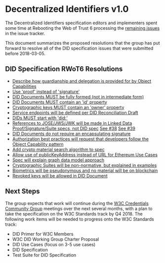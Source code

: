 # Decentralized Identifiers v1.0

The Decentralized Identifiers specification editors and implementers
spent some time at Rebooting the Web of Trust 6 processing the
[remaining issues](https://github.com/w3c-ccg/did-spec/issues)
in the issue tracker.

This document summarizes the proposed resolutions that the group has
put forward to resolve all of the DID specification issues that were submitted
before 2018-03-05.

## DID Specification RWoT6 Resolutions

* [Describe how guardianship and delegation is provided for by Object Capabilities](https://github.com/w3c-ccg/did-spec/issues/13)
* [Use 'proof' instead of 'signature'](https://github.com/w3c-ccg/did-spec/issues/15)
* [DID Documents MUST be fully formed (not in intermediate form)](https://github.com/w3c-ccg/did-spec/issues/17)
* [DID Documents MUST contain an 'id' property](https://github.com/w3c-ccg/did-spec/issues/18)
* [Cryptographic keys MUST contain an 'owner' property](https://github.com/w3c-ccg/did-spec/issues/25)
* [Service endpoints will be defined per DID Reconciliation Draft](https://github.com/w3c-ccg/did-spec/issues/28)
* [DIDs MUST start with 'did:'](https://github.com/w3c-ccg/did-spec/issues/32)
* [References to JOSE/JWS/JWK will be made in Linked Data Proof/Signature/Suite specs, not DID spec](https://github.com/w3c-ccg/did-spec/issues/37) [See #38](https://github.com/w3c-ccg/did-spec/issues/38) [See #39](https://github.com/w3c-ccg/did-spec/issues/39)
* [DID Documents do not require an encapsulating signature](https://github.com/w3c-ccg/did-spec/issues/42)
* [Authorization best practices will request that developers follow the Object Capability pattern](https://github.com/w3c-ccg/did-spec/issues/44)
* [Add crypto material search algorithm to spec](https://github.com/w3c-ccg/did-spec/issues/51)
* [Allow use of publicKeyAddress instead of URL for Ethereum Use Cases](https://github.com/w3c-ccg/did-spec/issues/56)
* [Spec will explain graph data model approach](https://github.com/w3c-ccg/did-spec/issues/58)
* [Cryptographic Suites will be non-normative, but explained in examples](https://github.com/w3c-ccg/did-spec/issues/60)
* [Biometrics will be pseudonymous and no material will be on blockchain](https://github.com/w3c-ccg/did-spec/issues/62)
* [Revoked keys will be allowed in DID Document](https://github.com/w3c-ccg/did-spec/issues/63)

## Next Steps

The group expects that work will continue during the
[W3C Credentials Community Group](https://w3c-ccg.github.io/)
meetings over the next several months, with a plan to take the specification on
the W3C Standards track by Q4 2018. The following work items will be needed
to progress onto the W3C Standards track:

* DID Primer for W3C Members
* W3C DID Working Group Charter Proposal
* DID Use Cases (focus on 3-5 use cases)
* DID Specification
* Test Suite for DID Specification

